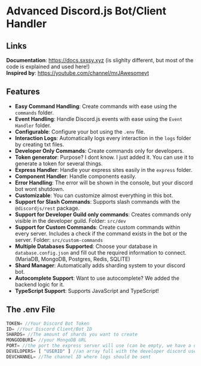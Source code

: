 # Advanced Discord.js Bot/Client Handler

## Links 
**Documentation**: https://docs.sxssy.xyz (is slighlty different, but most of the code is explained and used here!) <br>
**Inspired by**: https://youtube.com/channel/mrJAwesomeyt

## Features
- **Easy Command Handling**: Create commands with ease using the `commands` folder.
- **Event Handling**: Handle Discord.js events with ease using the `Event Handler` folder.
- **Configurable**: Configure your bot using the `.env` file.
- **Interaction Logs**: Automatically logs every interaction in the `logs` folder by creating txt files.
- **Developer Only Commands**: Create commands only for developers.
- **Token generator**: Purpose? I dont know. I just added it. You can use it to generate a token for several things.
- **Express Handler**: Handle your express sites easily in the `express` folder.
- **Component Handler**: Handle components easily.
- **Error Handling**: The error will be shown in the console, but your discord bot wont shutdown.
- **Customizable**: You can customize almost everything in this bot.
- **Support for Slash Commands**: Supports slash commands with the `@discordjs/rest` package.
- **Support for Developer Guild only commands**: Creates commands only visible in the developer guild. Folder: `src/dev`
- **Support for Custom Commands**: Create custom commands within every server. Includes a check if the command exists in the bot or the server. Folder: `src/custom-commands`
- **Multiple Databases Supported**: Choose your database in `database.config.json` and fill out the required information to connect. (MariaDB, MongoDB, Postgres, Redis, SQLITE)
- **Shard Manager**: Automatically adds sharding system to your discord bot.
- **Autocomplete Support**: Want to use autocomplete? We added the backend logic for it.
- **TypeScript Support**: Supports JavaScript and TypeScript!

## The .env File
```js
TOKEN= //Your Discord Bot Token
ID= //Your Discord Client/Bot ID
SHARDS= //The amount of shards you want to create
MONGODBURI= //your MongoDB URL
PORT= //the port the express server will use (can be empty, we have a default port ;-;)
DEVELOPERS= [ "USERID" ] //an array full with the developer discord user IDs
DEVCHANNEL= //The channel ID where logs should be sent
```
